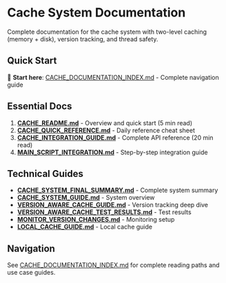 # Cache System Documentation

Complete documentation for the cache system with two-level caching (memory + disk), version tracking, and thread safety.

## Quick Start

📖 **Start here**: [CACHE_DOCUMENTATION_INDEX.md](CACHE_DOCUMENTATION_INDEX.md) - Complete navigation guide

## Essential Docs

1. **[CACHE_README.md](CACHE_README.md)** - Overview and quick start (5 min read)
2. **[CACHE_QUICK_REFERENCE.md](CACHE_QUICK_REFERENCE.md)** - Daily reference cheat sheet
3. **[CACHE_INTEGRATION_GUIDE.md](CACHE_INTEGRATION_GUIDE.md)** - Complete API reference (20 min read)
4. **[MAIN_SCRIPT_INTEGRATION.md](MAIN_SCRIPT_INTEGRATION.md)** - Step-by-step integration guide

## Technical Guides

- **[CACHE_SYSTEM_FINAL_SUMMARY.md](CACHE_SYSTEM_FINAL_SUMMARY.md)** - Complete system summary
- **[CACHE_SYSTEM_GUIDE.md](CACHE_SYSTEM_GUIDE.md)** - System overview
- **[VERSION_AWARE_CACHE_GUIDE.md](VERSION_AWARE_CACHE_GUIDE.md)** - Version tracking deep dive
- **[VERSION_AWARE_CACHE_TEST_RESULTS.md](VERSION_AWARE_CACHE_TEST_RESULTS.md)** - Test results
- **[MONITOR_VERSION_CHANGES.md](MONITOR_VERSION_CHANGES.md)** - Monitoring setup
- **[LOCAL_CACHE_GUIDE.md](LOCAL_CACHE_GUIDE.md)** - Local cache guide

## Navigation

See [CACHE_DOCUMENTATION_INDEX.md](CACHE_DOCUMENTATION_INDEX.md) for complete reading paths and use case guides.

